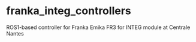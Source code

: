 # franka_integ_controllers
ROS1-based controller for Franka Emika FR3 for INTEG module at Centrale Nantes
